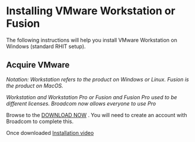 # Installing VMware Workstation or Fusion

The following instructions will help you install VMware Workstation on Windows (standard RHIT setup). 

## Acquire VMware

*Notation: Workstation refers to the product on Windows or Linux. Fusion is the product on MacOS.*

*Workstation and Workstation Pro or Fusion and Fusion Pro used to be different licenses. Broadcom now allows everyone to use Pro*

Browse to the [DOWNLOAD NOW](https://www.vmware.com/products/desktop-hypervisor/workstation-and-fusion) . You will need to create an account with Broadcom to complete this.

Once downloaded
[Installation video](https://rose-hulman.hosted.panopto.com/Panopto/Pages/Viewer.aspx?id=ecbe116e-e591-4b99-bcb0-b34200ceee10)